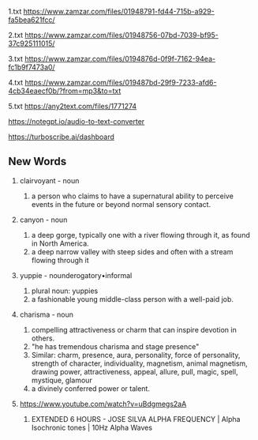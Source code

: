 
1.txt
https://www.zamzar.com/files/01948791-fd44-715b-a929-fa5bea621fcc/

2.txt
https://www.zamzar.com/files/01948756-07bd-7039-bf95-37c925111015/

3.txt
https://www.zamzar.com/files/0194876d-0f9f-7162-94ea-fc1b9f7473a0/

4.txt
https://www.zamzar.com/files/019487bd-29f9-7233-afd6-4cb34eaecf0b/?from=mp3&to=txt

5.txt
https://any2text.com/files/1771274

https://notegpt.io/audio-to-text-converter


https://turboscribe.ai/dashboard


## New Words

1. clairvoyant - noun 
   1. a person who claims to have a supernatural ability to perceive events in the future or beyond normal sensory contact.
2. canyon - noun
   1. a deep gorge, typically one with a river flowing through it, as found in North America.
   2. a deep narrow valley with steep sides and often with a stream flowing through it
3. yuppie - nounderogatory•informal
   1. plural noun: yuppies
   2. a fashionable young middle-class person with a well-paid job.
4. charisma -  noun
   1. compelling attractiveness or charm that can inspire devotion in others.
   2. "he has tremendous charisma and stage presence"
   3. Similar: charm, presence, aura, personality, force of personality, strength of character, individuality, magnetism, animal magnetism, drawing power, attractiveness, appeal, allure, pull, magic, spell, mystique, glamour
   4. a divinely conferred power or talent.

5. https://www.youtube.com/watch?v=uBdgmegs2aA
   1. EXTENDED 6 HOURS - JOSE SILVA ALPHA FREQUENCY | Alpha Isochronic tones | 10Hz Alpha Waves

